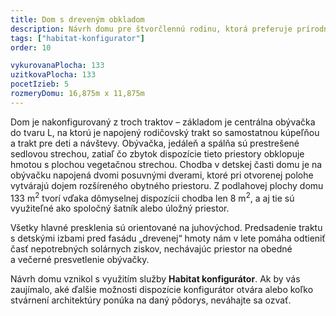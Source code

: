 ```yaml
---
title: Dom s dreveným obkladom
description: Návrh domu pre štvorčlennú rodinu, ktorá preferuje prírodné materiály. Architektúra vychádza z možností Habitat konfigurátora – dom je zložený s tradičnej hmoty so sedlovou strechou a moderného krídla s plochou vegetačnou strechou. Tieto hmoty sú odlíšené stvárnením fasády – veľkoplošný drevený obklad alebo biela omietka s jemnou líniovou štruktúrou. Terasa je krytá bioklimatickou pergolou, ktorá zároveň chráni dom pred letným prehrievaním.
tags: ["habitat-konfigurator"]
order: 10

vykurovanaPlocha: 133
uzitkovaPlocha: 133
pocetIzieb: 5
rozmeryDomu: 16,875m x 11,875m
---
```



Dom je nakonfigurovaný z troch traktov – základom je centrálna obývačka do tvaru L, na ktorú je napojený rodičovský trakt so samostatnou kúpeľňou a trakt pre deti a návštevy. Obývačka, jedáleň a spálňa sú prestrešené sedlovou strechou, zatiaľ čo zbytok dispozície tieto priestory obklopuje hmotou s plochou vegetačnou strechou. Chodba v detskej časti domu je na obývačku napojená dvomi posuvnými dverami, ktoré pri otvorenej polohe vytvárajú dojem rozšíreného obytného priestoru. Z podlahovej plochy domu 133 m<sup>2</sup> tvorí vďaka dômyselnej dispozícii chodba len 8 m<sup>2</sup>, a aj tie sú využiteľné ako spoločný šatník alebo úložný priestor.

Všetky hlavné presklenia sú orientované na juhovýchod. Predsadenie traktu s detskými izbami pred fasádu „drevenej“ hmoty nám v lete pomáha odtieniť časť nepotrebných solárnych ziskov, nechávajúc priestor na obedné a večerné presvetlenie obývačky.

Návrh domu vznikol s využitím služby <strong>Habitat konfigurátor</strong>. Ak by vás zaujímalo, aké ďalšie možnosti dispozície konfigurátor otvára alebo koľko stvárnení architektúry ponúka na daný pôdorys, neváhajte sa ozvať.


